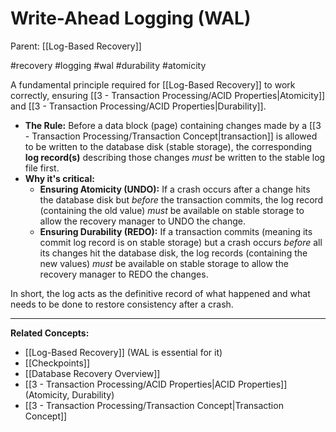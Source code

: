# Write-Ahead Logging (WAL)

Parent: [[Log-Based Recovery]]

#recovery #logging #wal #durability #atomicity

A fundamental principle required for [[Log-Based Recovery]] to work correctly, ensuring [[3 - Transaction Processing/ACID Properties|Atomicity]] and [[3 - Transaction Processing/ACID Properties|Durability]].

*   **The Rule:** Before a data block (page) containing changes made by a [[3 - Transaction Processing/Transaction Concept|transaction]] is allowed to be written to the database disk (stable storage), the corresponding **log record(s)** describing those changes *must* be written to the stable log file first.
*   **Why it's critical:**
    *   **Ensuring Atomicity (UNDO):** If a crash occurs after a change hits the database disk but *before* the transaction commits, the log record (containing the old value) *must* be available on stable storage to allow the recovery manager to UNDO the change.
    *   **Ensuring Durability (REDO):** If a transaction commits (meaning its commit log record is on stable storage) but a crash occurs *before* all its changes hit the database disk, the log records (containing the new values) *must* be available on stable storage to allow the recovery manager to REDO the changes.

In short, the log acts as the definitive record of what happened and what needs to be done to restore consistency after a crash.

---
**Related Concepts:**
*   [[Log-Based Recovery]] (WAL is essential for it)
*   [[Checkpoints]]
*   [[Database Recovery Overview]]
*   [[3 - Transaction Processing/ACID Properties|ACID Properties]] (Atomicity, Durability)
*   [[3 - Transaction Processing/Transaction Concept|Transaction Concept]] 